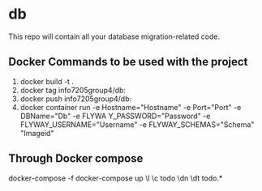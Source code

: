 # db
This repo will contain all your database migration-related code.

## Docker Commands to be used with the project
1) docker build  -t <tagname>.
2) docker tag <imageId> info7205group4/db:<tagname>
3) docker push info7205group4/db:<tagname>
4) docker container run -e Hostname="Hostname" -e Port="Port" -e DBName="Db" -e FLYWA
Y_PASSWORD="Password" -e FLYWAY_USERNAME="Username" -e FLYWAY_SCHEMAS="Schema"  "Imageid"

## Through Docker compose 
docker-compose -f docker-compose up 
\l
\c todo
\dn
\dt todo.*
